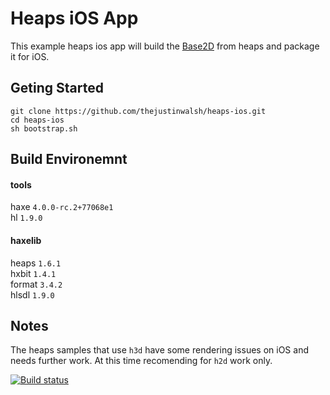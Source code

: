 # Heaps iOS App

This example heaps ios app will build the [Base2D](https://heaps.io/samples/base2d.html) from heaps and package it for iOS.

## Geting Started
```
git clone https://github.com/thejustinwalsh/heaps-ios.git
cd heaps-ios
sh bootstrap.sh
```

## Build Environemnt
#### tools
haxe `4.0.0-rc.2+77068e1`  
hl `1.9.0`  

#### haxelib
heaps `1.6.1`  
hxbit `1.4.1`  
format `3.4.2`  
hlsdl `1.9.0`  

## Notes
The heaps samples that use `h3d` have some rendering issues on iOS and needs further work. At this time recomending for `h2d` work only.

[![Build status](https://build.appcenter.ms/v0.1/apps/dbf68658-84da-407c-9fcf-1f54fffe187d/branches/master/badge)](https://appcenter.ms)
